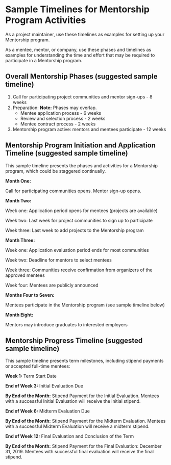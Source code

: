 # Sample Timelines for Mentorship Program Activities

As a project maintainer, use these timelines as examples for setting up your Mentorship program.

As a mentee, mentor, or company, use these phases and timelines as examples for understanding the time and effort that may be required to participate in a Mentorship program.

## Overall Mentorship Phases \(suggested sample timeline\)  <a id="overall-mentorship-phases-suggested-sample-timeline"></a>

1. Call for participating project communities and mentor sign-ups - 8 weeks
2. Preparation: **Note:** Phases may overlap.
   * Mentee application process - 6 weeks
   * Review and selection process - 2 weeks
   * Mentee contract process - 2 weeks
3. Mentorship program active: mentors and mentees participate - 12 weeks

## Mentorship Program Initiation and Application Timeline \(suggested sample timeline\)  <a id="mentorship-program-initiation-and-application-timeline-suggested-sample-timeline"></a>

This sample timeline presents the phases and activities for a Mentorship program, which could be staggered continually.

**Month One:**

Call for participating communities opens. Mentor sign-up opens.

**Month Two:**

Week one: Application period opens for mentees \(projects are available\)

Week two: Last week for project communities to sign up to participate

Week three: Last week to add projects to the Mentorship program

**Month Three:**

Week one: Application evaluation period ends for most communities

Week two: Deadline for mentors to select mentees

Week three: Communities receive confirmation from organizers of the approved mentees

Week four: Mentees are publicly announced

**Months Four to Seven:**

Mentees participate in the Mentorship program \(see sample timeline below\)

**Month Eight:**

Mentors may introduce graduates to interested employers

## Mentorship Progress Timeline \(suggested sample timeline\)  <a id="mentorship-progress-timeline-suggested-sample-timeline"></a>

This sample timeline presents term milestones, including stipend payments or accepted full-time mentees:

**Week 1:** Term Start Date

**End of Week 3:** Initial Evaluation Due

**By End of the Month:** Stipend Payment for the Initial Evaluation. Mentees with a successful Initial Evaluation will receive the initial stipend.

**End of Week 6:** Midterm Evaluation Due

**By End of the Month:** Stipend Payment for the Midterm Evaluation. Mentees with a successful Midterm Evaluation will receive a midterm stipend.

**End of Week 12:** Final Evaluation and Conclusion of the Term

**By End of the Month:** Stipend Payment for the Final Evaluation: December 31, 2019. Mentees with successful final evaluation will receive the final stipend.

